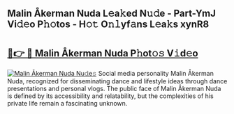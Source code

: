 ## Malin Åkerman Nuda L𝚎a𝚔ed N𝚞𝚍e - Part-YmJ Vi𝚍𝚎o P𝚑𝚘tos - H𝚘𝚝 O𝚗𝚕yf𝚊ns L𝚎a𝚔s xynR8

# <h2><a href="http://kfaccw7.oniu.top/?m=Malin+%c3%85kerman+Nuda">🔗👉 🔴 Malin Åkerman Nuda P𝚑ot𝚘𝚜 V𝚒d𝚎o</a></h2>

[![Malin Åkerman Nuda Nu𝚍e𝚜](https://i.imgur.com/0qMVB7G.gif)](http://kfaccw7.oniu.top/?m=Malin+%c3%85kerman+Nuda)
Social media personality Malin Åkerman Nuda, recognized for disseminating dance and lifestyle ideas through dance presentations and personal vlogs. The public face of Malin Åkerman Nuda is defined by its accessibility and relatability, but the complexities of his private life remain a fascinating unknown.  
